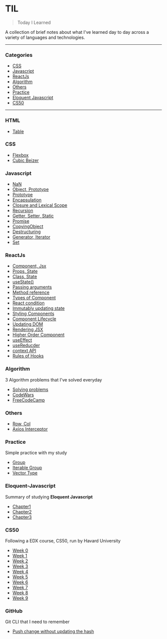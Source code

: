 # TIL

> Today I Learned

A collection of brief notes about what I've learned day to day across a
variety of languages and technologies. 

---

### Categories

* [CSS](#CSS)
* [Javascript](#javascript)
* [ReactJs](#ReactJs)
* [Algorithm](#Algorithm)
* [Others](#Others)
* [Practice](#Practice)
* [Eloquent Javascript](#Eloquent-Javascipt)
* [CS50](#CS50)


---

### HTML
- [Table](HTML/table.md)

### CSS

- [Flexbox](CSS/Flexbox.md)
- [Cubic Beizer](CSS/cubicBeizer.md)

### Javascript
- [NaN](javascript/NaN.md)
- [Object, Prototype](javascript/object_prototype.js)
- [Prototype](javascript/Prototype.md)
- [Encapsulation](javascript/Encapsulation.md)
- [Closure and Lexical Scope](javascript/closure-and-lexical-scope.md)
- [Recursion](javascript/recursion.md)
- [Getter, Setter, Static](javascript/Getter_Setter_Static.md)
- [Promise](javascript/Promise.md)
- [CopyingObject](javascript/copyingObject.md)
- [Destructuring](javascript/destructuring.md)
- [Generator, Iterator](javascript/generator_iterator.md)
- [Set](javascript/Set.md)

### ReactJs

- [Component, Jsx](ReactJs/Component_JSX.md)
- [Props, State](ReactJs/propsAndState.md)
- [Class, State](ReactJs/classComponet_state.md)
- [useState()](ReactJs/useState.md)
- [Passing arguments](ReactJs/passingArguments.md)
- [Method reference](ReactJs/MethodReference.md)
- [Types of Component](ReactJs/TypesOfComponent.md)
- [React condition](ReactJs/condition.md)
- [Immutably updating state](ReactJs/ImmutablyUpdatingState.md)
- [Styling Components](ReactJs/stylingComponents.md)
- [Component Lifecycle](ReactJs/componentLifecycle.md)
- [Updating DOM](ReactJs/updatingDOM.md)
- [Rendering JSX](ReactJs/renderJSX.md)
- [Higher Order Component](ReactJs/HOC.md)
- [useEffect](ReactJs/useEffect.md)
- [useReducder](ReactJs/useReducer.md)
- [context API](ReactJs/contextAPI.md)
- [Rules of Hooks](ReactJs/rulesOfHooks.md)




### Algorithm
3 Algorithm problems that I've solved everyday

- [Solving problems](Algorithm/solve.js)
- [CodeWars](https://github.com/Jungincha/TIL/tree/master/Algorithm/CodeWars)
- [FreeCodeCamp](https://github.com/Jungincha/TIL/tree/master/Algorithm/FreeCodeCamp)

### Others
- [Row, Col](Others/row_col.md)
- [Axios Interceptor](Others/axios_interceptor.md)

### Practice 
Simple practice with my study
- [Group](Practice/group.js)
- [Iterable Group](Practice/iterableGroups.js)
- [Vector Type](Practice/vectorType.js)

### Eloquent-Javascript
Summary of studying **Eloquent Javascript**
- [Chapter1](EloquentJavascript/chapter1.md)
- [Chapter2](EloquentJavascript/chapter2.md)
- [Chapter3](EloquentJavascript/chapter3.md)

### CS50
Following a EDX course, CS50, run by Havard University
- [Week 0](CS50/WEEK0.md)
- [Week 1](CS50/WEEK1.md)
- [Week 2](CS50/WEEK2.md)
- [Week 3](CS50/WEEK3.md)
- [Week 4](CS50/WEEK4.md)
- [Week 5](CS50/WEEK5.md)
- [Week 6](CS50/WEEK6.md)
- [Week 7](CS50/WEEK7.md)
- [Week 8](CS50/WEEK8.md)
- [Week 9](CS50/WEEK9.md)

### GitHub
Git CLI that I need to remember 
- [Push change without updating the hash](GitHub/amend.md)
